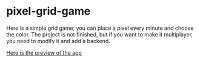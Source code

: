 # pixel-grid-game
Here is a simple grid game; you can place a pixel every minute and choose the color.
The project is not finished, but if you want to make it multiplayer, you need to modify it and add a backend.

[Here is the preview of the app](https://witch-cat.github.io/pixel-grid-game/)
